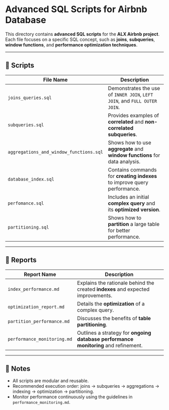 # Advanced SQL Scripts for Airbnb Database

This directory contains **advanced SQL scripts** for the **ALX Airbnb project**.  
Each file focuses on a specific SQL concept, such as **joins**, **subqueries**, **window functions**, and **performance optimization techniques**.

---

## 📁 Scripts

| File Name                                 | Description                                                                 |
|------------------------------------------|-----------------------------------------------------------------------------|
| `joins_queries.sql`                      | Demonstrates the use of `INNER JOIN`, `LEFT JOIN`, and `FULL OUTER JOIN`.  |
| `subqueries.sql`                         | Provides examples of **correlated** and **non-correlated subqueries**.      |
| `aggregations_and_window_functions.sql`  | Shows how to use **aggregate** and **window functions** for data analysis. |
| `database_index.sql`                     | Contains commands for **creating indexes** to improve query performance.    |
| `perfomance.sql`                         | Includes an initial **complex query** and its **optimized version**.        |
| `partitioning.sql`                       | Shows how to **partition** a large table for better performance.            |

---

## 📄 Reports

| Report Name                     | Description                                                                 |
|--------------------------------|-----------------------------------------------------------------------------|
| `index_performance.md`         | Explains the rationale behind the created **indexes** and expected improvements. |
| `optimization_report.md`       | Details the **optimization** of a complex query.                            |
| `partition_performance.md`     | Discusses the benefits of **table partitioning**.                           |
| `performance_monitoring.md`    | Outlines a strategy for **ongoing database performance monitoring** and refinement. |

---

## 📌 Notes

- All scripts are modular and reusable.
- Recommended execution order: joins → subqueries → aggregations → indexing → optimization → partitioning.
- Monitor performance continuously using the guidelines in `performance_monitoring.md`.
